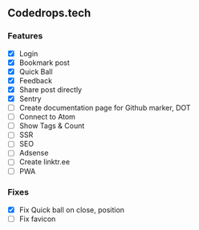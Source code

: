 ## Codedrops.tech

### Features

- [x] Login
- [x] Bookmark post
- [x] Quick Ball
- [x] Feedback
- [x] Share post directly
- [x] Sentry
- [ ] Create documentation page for Github marker, DOT
- [ ] Connect to Atom
- [ ] Show Tags & Count
- [ ] SSR
- [ ] SEO
- [ ] Adsense
- [ ] Create linktr.ee
- [ ] PWA

### Fixes

- [x] Fix Quick ball on close, position
- [ ] Fix favicon
